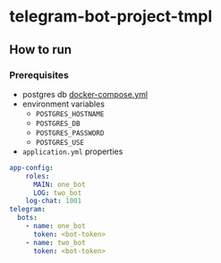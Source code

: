 # telegram-bot-project-tmpl

## How to run

### Prerequisites

- postgres db  [docker-compose.yml](scripts/docker-compose.yml)
- environment variables
    - `POSTGRES_HOSTNAME`
    - `POSTGRES_DB`
    - `POSTGRES_PASSWORD`
    - `POSTGRES_USE`
- `application.yml` properties

```yaml
app-config:
    roles:
      MAIN: one_bot
      LOG: two_bot
    log-chat: 1001
telegram:
  bots:
    - name: one_bot
      token: <bot-token>
    - name: two_bot
      token: <bot-token>
```